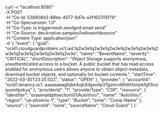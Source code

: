 
curl -v "localhost:8080" \
       -X POST \
       -H "Ce-Id: 536808d3-88be-4077-9d7a-a3f162705f79" \
       -H "Ce-Specversion: 1.0" \
       -H "Ce-Type: io.triggermesh.sendgrid.email.send" \
       -H "Ce-Source: dev.knative.samples/helloworldsource" \
       -H "Content-Type: application/json" \
       -d '{
  "event": {
    "guid": "ocid1.cloudguardproblem.oc1.iad.1q2w3e1q2w3e1q2w3e1q2w3e1q2w3e1q2w3e1q2w3e1q2w3e1q2w3e1q2w3e",
    "name": "$eventName",
    "severity": "CRITICAL",
    "shortDescription": "Object Storage supports anonymous, unauthenticated access to a bucket. A public bucket that has read access enabled for anonymous users allows anyone to obtain object metadata, download bucket objects, and optionally list bucket contents.",
    "startTime": "2022-03-30T23:25:02Z",
    "status": "OPEN"
  },
  "provider": {
    "accountId": "ocid1.tenancy.oc1..aaaaaaaagfqbe4ujb2dgwxtp37gzinrxt6h6hfshjokfgfi5nzquxmfpzkyq"
  },
  "providerId": "1",
  "providerType": "CSP",
  "resource": {
    "identifier": "orasenatdpltsecitom01/AutoVinci",
    "name": "AutoVinci",
    "region": "us-phoenix-1",
    "type": "Bucket",
    "zone": "Comp-Name"
  },
  "source": {
    "sourceId": "none",
    "sourceName": "Cloud Guard"
  }
}'
